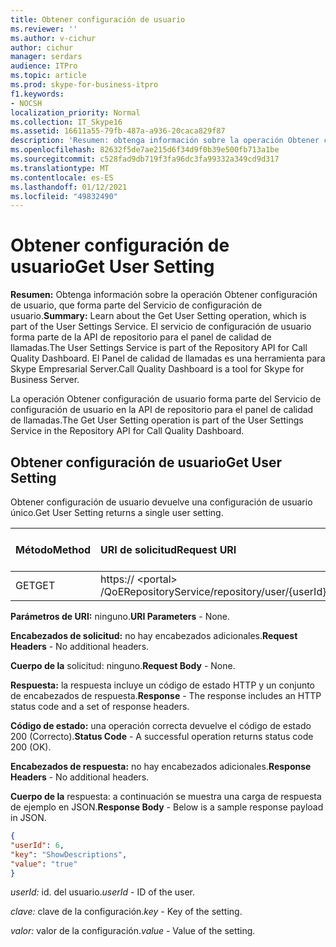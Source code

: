 ```yaml
---
title: Obtener configuración de usuario
ms.reviewer: ''
ms.author: v-cichur
author: cichur
manager: serdars
audience: ITPro
ms.topic: article
ms.prod: skype-for-business-itpro
f1.keywords:
- NOCSH
localization_priority: Normal
ms.collection: IT_Skype16
ms.assetid: 16611a55-79fb-487a-a936-20caca829f87
description: 'Resumen: obtenga información sobre la operación Obtener configuración de usuario, que forma parte del servicio de configuración de usuario. El servicio de configuración de usuario forma parte de la API de repositorio para el panel de calidad de llamadas. El Panel de calidad de llamadas es una herramienta para Skype Empresarial Server.'
ms.openlocfilehash: 82632f5de7ae215d6f34d9f0b39e500fb713a1be
ms.sourcegitcommit: c528fad9db719f3fa96dc3fa99332a349cd9d317
ms.translationtype: MT
ms.contentlocale: es-ES
ms.lasthandoff: 01/12/2021
ms.locfileid: "49832490"
---
```

# <a name="get-user-setting"></a><span data-ttu-id="3bf26-105">Obtener configuración de usuario</span><span class="sxs-lookup"><span data-stu-id="3bf26-105">Get User Setting</span></span>
 
<span data-ttu-id="3bf26-106">**Resumen:** Obtenga información sobre la operación Obtener configuración de usuario, que forma parte del Servicio de configuración de usuario.</span><span class="sxs-lookup"><span data-stu-id="3bf26-106">**Summary:** Learn about the Get User Setting operation, which is part of the User Settings Service.</span></span> <span data-ttu-id="3bf26-107">El servicio de configuración de usuario forma parte de la API de repositorio para el panel de calidad de llamadas.</span><span class="sxs-lookup"><span data-stu-id="3bf26-107">The User Settings Service is part of the Repository API for Call Quality Dashboard.</span></span> <span data-ttu-id="3bf26-108">El Panel de calidad de llamadas es una herramienta para Skype Empresarial Server.</span><span class="sxs-lookup"><span data-stu-id="3bf26-108">Call Quality Dashboard is a tool for Skype for Business Server.</span></span>
  
<span data-ttu-id="3bf26-109">La operación Obtener configuración de usuario forma parte del Servicio de configuración de usuario en la API de repositorio para el panel de calidad de llamadas.</span><span class="sxs-lookup"><span data-stu-id="3bf26-109">The Get User Setting operation is part of the User Settings Service in the Repository API for Call Quality Dashboard.</span></span>
  
## <a name="get-user-setting"></a><span data-ttu-id="3bf26-110">Obtener configuración de usuario</span><span class="sxs-lookup"><span data-stu-id="3bf26-110">Get User Setting</span></span>

<span data-ttu-id="3bf26-111">Obtener configuración de usuario devuelve una configuración de usuario único.</span><span class="sxs-lookup"><span data-stu-id="3bf26-111">Get User Setting returns a single user setting.</span></span>
  

|<span data-ttu-id="3bf26-112">**Método**</span><span class="sxs-lookup"><span data-stu-id="3bf26-112">**Method**</span></span>|<span data-ttu-id="3bf26-113">**URI de solicitud**</span><span class="sxs-lookup"><span data-stu-id="3bf26-113">**Request URI**</span></span>|<span data-ttu-id="3bf26-114">**Versión HTTP**</span><span class="sxs-lookup"><span data-stu-id="3bf26-114">**HTTP Version**</span></span>|
|:-----|:-----|:-----|
|<span data-ttu-id="3bf26-115">GET</span><span class="sxs-lookup"><span data-stu-id="3bf26-115">GET</span></span>  <br/> |<span data-ttu-id="3bf26-116">https:// \<portal\> /QoERepositoryService/repository/user/{userId}/setting/{key}</span><span class="sxs-lookup"><span data-stu-id="3bf26-116">https://\<portal\>/QoERepositoryService/repository/user/{userId}/setting/{key}</span></span>  <br/> |<span data-ttu-id="3bf26-117">HTTP/1.1</span><span class="sxs-lookup"><span data-stu-id="3bf26-117">HTTP/1.1</span></span>  <br/> |
   
 <span data-ttu-id="3bf26-118">**Parámetros de URI:** ninguno.</span><span class="sxs-lookup"><span data-stu-id="3bf26-118">**URI Parameters** - None.</span></span>
  
 <span data-ttu-id="3bf26-119">**Encabezados de solicitud:** no hay encabezados adicionales.</span><span class="sxs-lookup"><span data-stu-id="3bf26-119">**Request Headers** - No additional headers.</span></span>
  
 <span data-ttu-id="3bf26-120">**Cuerpo de la** solicitud: ninguno.</span><span class="sxs-lookup"><span data-stu-id="3bf26-120">**Request Body** - None.</span></span>
  
 <span data-ttu-id="3bf26-121">**Respuesta:** la respuesta incluye un código de estado HTTP y un conjunto de encabezados de respuesta.</span><span class="sxs-lookup"><span data-stu-id="3bf26-121">**Response** - The response includes an HTTP status code and a set of response headers.</span></span>
  
 <span data-ttu-id="3bf26-122">**Código de estado:** una operación correcta devuelve el código de estado 200 (Correcto).</span><span class="sxs-lookup"><span data-stu-id="3bf26-122">**Status Code** - A successful operation returns status code 200 (OK).</span></span>
  
 <span data-ttu-id="3bf26-123">**Encabezados de respuesta:** no hay encabezados adicionales.</span><span class="sxs-lookup"><span data-stu-id="3bf26-123">**Response Headers** - No additional headers.</span></span>
  
 <span data-ttu-id="3bf26-124">**Cuerpo de la** respuesta: a continuación se muestra una carga de respuesta de ejemplo en JSON.</span><span class="sxs-lookup"><span data-stu-id="3bf26-124">**Response Body** - Below is a sample response payload in JSON.</span></span>
  
```json
{
"userId": 6,
"key": "ShowDescriptions",
"value": "true"
}
```

 <span data-ttu-id="3bf26-125">*userId:*  id. del usuario.</span><span class="sxs-lookup"><span data-stu-id="3bf26-125">*userId*  - ID of the user.</span></span>
  
 <span data-ttu-id="3bf26-126">*clave:*  clave de la configuración.</span><span class="sxs-lookup"><span data-stu-id="3bf26-126">*key*  - Key of the setting.</span></span>
  
 <span data-ttu-id="3bf26-127">*valor:*  valor de la configuración.</span><span class="sxs-lookup"><span data-stu-id="3bf26-127">*value*  - Value of the setting.</span></span>
  

